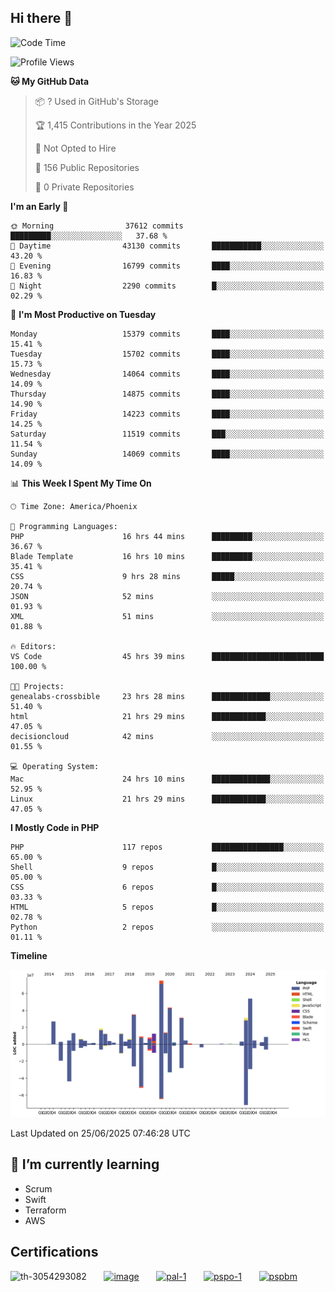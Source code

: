 ## Hi there 👋

<!--START_SECTION:waka-->
![Code Time](http://img.shields.io/badge/Code%20Time-11%2C289%20hrs%2020%20mins-blue)

![Profile Views](http://img.shields.io/badge/Profile%20Views-15-blue)

**🐱 My GitHub Data** 

> 📦 ? Used in GitHub's Storage 
 > 
> 🏆 1,415 Contributions in the Year 2025
 > 
> 🚫 Not Opted to Hire
 > 
> 📜 156 Public Repositories 
 > 
> 🔑 0 Private Repositories 
 > 
**I'm an Early 🐤** 

```text
🌞 Morning                37612 commits       █████████░░░░░░░░░░░░░░░░   37.68 % 
🌆 Daytime                43130 commits       ███████████░░░░░░░░░░░░░░   43.20 % 
🌃 Evening                16799 commits       ████░░░░░░░░░░░░░░░░░░░░░   16.83 % 
🌙 Night                  2290 commits        █░░░░░░░░░░░░░░░░░░░░░░░░   02.29 % 
```
📅 **I'm Most Productive on Tuesday** 

```text
Monday                   15379 commits       ████░░░░░░░░░░░░░░░░░░░░░   15.41 % 
Tuesday                  15702 commits       ████░░░░░░░░░░░░░░░░░░░░░   15.73 % 
Wednesday                14064 commits       ████░░░░░░░░░░░░░░░░░░░░░   14.09 % 
Thursday                 14875 commits       ████░░░░░░░░░░░░░░░░░░░░░   14.90 % 
Friday                   14223 commits       ████░░░░░░░░░░░░░░░░░░░░░   14.25 % 
Saturday                 11519 commits       ███░░░░░░░░░░░░░░░░░░░░░░   11.54 % 
Sunday                   14069 commits       ████░░░░░░░░░░░░░░░░░░░░░   14.09 % 
```


📊 **This Week I Spent My Time On** 

```text
🕑︎ Time Zone: America/Phoenix

💬 Programming Languages: 
PHP                      16 hrs 44 mins      █████████░░░░░░░░░░░░░░░░   36.67 % 
Blade Template           16 hrs 10 mins      █████████░░░░░░░░░░░░░░░░   35.41 % 
CSS                      9 hrs 28 mins       █████░░░░░░░░░░░░░░░░░░░░   20.74 % 
JSON                     52 mins             ░░░░░░░░░░░░░░░░░░░░░░░░░   01.93 % 
XML                      51 mins             ░░░░░░░░░░░░░░░░░░░░░░░░░   01.88 % 

🔥 Editors: 
VS Code                  45 hrs 39 mins      █████████████████████████   100.00 % 

🐱‍💻 Projects: 
genealabs-crossbible     23 hrs 28 mins      █████████████░░░░░░░░░░░░   51.40 % 
html                     21 hrs 29 mins      ████████████░░░░░░░░░░░░░   47.05 % 
decisioncloud            42 mins             ░░░░░░░░░░░░░░░░░░░░░░░░░   01.55 % 

💻 Operating System: 
Mac                      24 hrs 10 mins      █████████████░░░░░░░░░░░░   52.95 % 
Linux                    21 hrs 29 mins      ████████████░░░░░░░░░░░░░   47.05 % 
```

**I Mostly Code in PHP** 

```text
PHP                      117 repos           ████████████████░░░░░░░░░   65.00 % 
Shell                    9 repos             █░░░░░░░░░░░░░░░░░░░░░░░░   05.00 % 
CSS                      6 repos             █░░░░░░░░░░░░░░░░░░░░░░░░   03.33 % 
HTML                     5 repos             █░░░░░░░░░░░░░░░░░░░░░░░░   02.78 % 
Python                   2 repos             ░░░░░░░░░░░░░░░░░░░░░░░░░   01.11 % 
```



**Timeline**

![Lines of Code chart](https://raw.githubusercontent.com/mikebronner/mikebronner/master/assets/bar_graph.png)


 Last Updated on 25/06/2025 07:46:28 UTC
<!--END_SECTION:waka-->

<!--
**mikebronner/mikebronner** is a ✨ _special_ ✨ repository because its `README.md` (this file) appears on your GitHub profile.

Here are some ideas to get you started:

- 🔭 I’m currently working on ...
- 🌱 I’m currently learning ...
- 👯 I’m looking to collaborate on ...
- 🤔 I’m looking for help with ...
- 💬 Ask me about ...
- 📫 How to reach me: ...
- 😄 Pronouns: ...
- ⚡ Fun fact: ...
-->

## 🌱 I’m currently learning

- Scrum
- Swift
- Terraform
- AWS

## Certifications

![th-3054293082](https://user-images.githubusercontent.com/1791050/208267034-c5006f82-ae89-41eb-9478-7106c5aba070.jpg)
&nbsp;&nbsp;&nbsp;&nbsp;&nbsp;
[![image](https://images.credly.com/size/100x100/images/a2790314-008a-4c3d-9553-f5e84eb359ba/image.png)](https://www.credly.com/users/mike-bronner)
&nbsp;&nbsp;&nbsp;&nbsp;&nbsp;
[![pal-1](https://images.credly.com/size/100x100/images/78c772ee-6b3c-4348-ac66-58ac5a2cf581/image.png)](https://www.credly.com/users/mike-bronner)
&nbsp;&nbsp;&nbsp;&nbsp;&nbsp;
[![pspo-1](https://images.credly.com/size/100x100/images/591762c5-fae7-49c6-b326-e1756979928d/image.png)](https://www.credly.com/users/mike-bronner)
&nbsp;&nbsp;&nbsp;&nbsp;&nbsp;
[![pspbm](https://images.credly.com/size/100x100/images/55a21a78-59af-4294-810e-e4014e9ca1be/image.png)](https://www.credly.com/users/mike-bronner)
